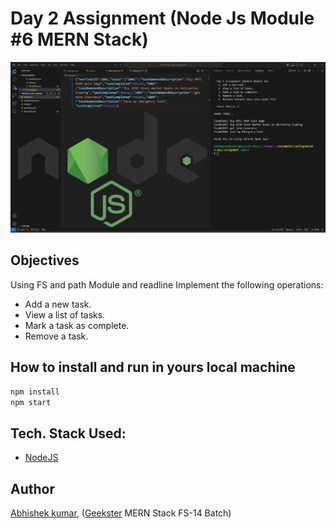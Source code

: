 # Day 2 Assignment (Node Js Module #6 MERN Stack)
![](thumbnail.png)

## Objectives
Using FS and path Module and readline Implement the following operations:
+ Add a new task.
+ View a list of tasks.
+ Mark a task as complete.
+ Remove a task.

## How to install and run in yours local machine
```bash
npm install
npm start
```

## Tech. Stack Used:
+ [NodeJS](https://nodejs.org/en/)

## Author
[Abhishek kumar](https://www.linkedin.com/in/alex21c/), ([Geekster](https://geekster.in/) MERN Stack FS-14 Batch)


